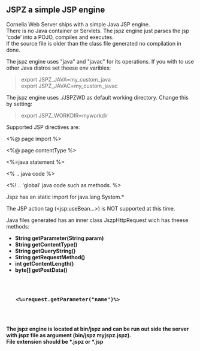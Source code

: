 <h2>JSPZ a simple JSP engine</h2>

Cornelia Web Server ships with a simple Java JSP engine.<br/>
There is no Java container or Servlets. The jspz engine just parses the jsp 'code' into a POJO, compiles and executes.<br/>
If the source file is older than the class file generated no compilation in done.<p/>

The jspz engine uses "java" and "javac" for its operations. If you with to use other Java distros set theese env varibles:

<p/>

>export JSPZ_JAVA=my_custom_java<br/>
>export JSPZ_JAVAC=my_custom_javac<br/>

The jspz engine uses ./JSPZWD as default working directory. Change this by setting:
<p/>

>export JSPZ_WORKDIR=myworkdir <br/>

Supported JSP directives are:<p/>

&lt;%@ page import %&gt;
<p/>
&lt;%@ page contentType %&gt;
<p/>
&lt;%=java statement %&gt;
<p/>
&lt;%
  .. java code
%&gt;
</p>
&lt;%!
  .. 'global' java code such as methods.
%&gt;
<p/>

Jspz has an static import for java.lang.System.*
<p/>

The JSP action tag (&lt;jsp:useBean...&gt;) is NOT supported at this time.<br/>
<p/>
Java files generated has an inner class JszpHttpRequest wich has theese methods:<b/>

<ul>
<li>String getParameter(String param)</li>
<li>String getContentType()</li>
<li>String getQueryString()</li>
<li>String getRequestMethod()</li>
<li>int getContentLength()</li>
<li>byte[] getPostData()</li>
</ul>
<pre>

 <html>
  <body>
   <%=request.getParameter("name")%>
  </body>
 </html>

</pre>
<p/>
The jspz engine is located at bin/jspz and can be run out side the server with jspz file as argument (bin/jspz myjspz.jspz).<br/>
File extension should be *.jspz or *.jsp
</p>


